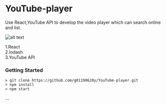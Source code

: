 # YouTube-player

Use React,YouTube API to develop the video player which can search online and list.


![alt text](https://github.com/g01198628y/YouTube-player/blob/master/screenshot.gif)

1.React  
2.lodash  
3.YouTube API



### Getting Started

```
> git clone https://github.com/g01198628y/YouTube-player.git
> npm install
> npm start
```

...
